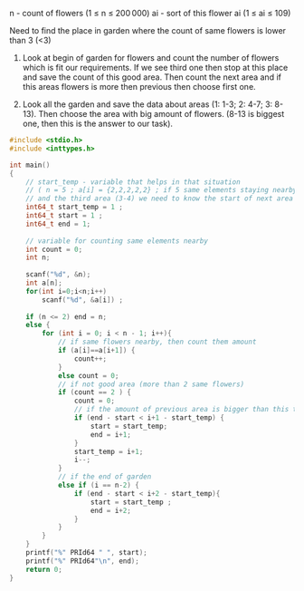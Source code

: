 n - count of flowers (1 ≤ n ≤ 200 000) 
ai - sort of this flower  ai (1 ≤ ai ≤ 109)

Need to find the place in garden where the count of same flowers is lower than 3 (<3)

1. Look at begin of garden for flowers and count the number of flowers which is fit our requirements. If we see third one then stop at this place and save the count of this good area. Then count the next area and if this areas flowers is more then previous then choose first one. 

2. Look all the garden and save the data about areas (1: 1-3; 2: 4-7; 3: 8-13). Then choose the area with big amount of flowers. (8-13 is biggest one, then this is the answer to our task).  

```c
#include <stdio.h>
#include <inttypes.h>

int main()
{
    // start_temp - variable that helps in that situation 
    // ( n = 5 ; a[i] = {2,2,2,2,2} ; if 5 same elements staying nearby than we need by comparing the first area (1-2) 
    // and the third area (3-4) we need to know the start of next area and thatswhy we need this variable)
    int64_t start_temp = 1 ;
    int64_t start = 1 ;
    int64_t end = 1;
     
    // variable for counting same elements nearby
    int count = 0; 
    int n;  
    
    scanf("%d", &n);
    int a[n];
    for(int i=0;i<n;i++)
        scanf("%d", &a[i]) ;
    
    if (n <= 2) end = n;
    else {
        for (int i = 0; i < n - 1; i++){
            // if same flowers nearby, then count them amount 
            if (a[i]==a[i+1]) {
                count++;
            }
            else count = 0;
            // if not good area (more than 2 same flowers)
            if (count == 2 ) {
                count = 0;
                // if the amount of previous area is bigger than this then 
                if (end - start < i+1 - start_temp) {
                    start = start_temp;
                    end = i+1;
                }
                start_temp = i+1;
                i--;
            }
            // if the end of garden 
            else if (i == n-2) {
                if (end - start < i+2 - start_temp){
                    start = start_temp ;
                    end = i+2;
                }
            } 
        }
    }
    printf("%" PRId64 " ", start);
    printf("%" PRId64"\n", end);
    return 0;
}
```
